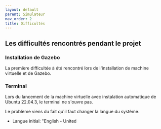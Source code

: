 ```yaml
---
layout: default
parent: Simulateur
nav_order: 2
title: Difficultés
---
```


## Les difficultés rencontrés pendant le projet

### Installation de Gazebo

La première difficultée à été rencontré lors de l'installation de machine virtuelle et de Gazebo.

### Terminal

Lors du lancement de la machine virtuelle avec instalation automatique de Ubuntu 22.04.3, le terminal ne s'ouvre pas. 

Le problème viens du fait qu'il faut changer la langue du système. 
- Langue initial: "English - United